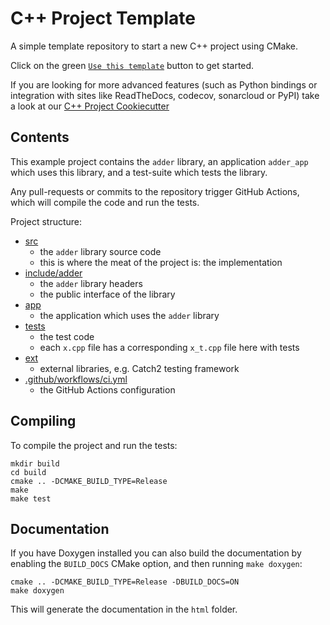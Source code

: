 # C++ Project Template

A simple template repository to start a new C++ project using CMake.

Click on the green [`Use this template`](https://github.com/ssciwr/cpp-project-template/generate) button to get started.

If you are looking for more advanced features (such as Python bindings or integration with sites like ReadTheDocs, codecov, sonarcloud or PyPI)
take a look at our [C++ Project Cookiecutter](https://github.com/ssciwr/cookiecutter-cpp-project)

## Contents

This example project contains the `adder` library,
an application `adder_app` which uses this library,
and a test-suite which tests the library.

Any pull-requests or commits to the repository trigger GitHub Actions,
which will compile the code and run the tests.

Project structure:

- [src](src)
  - the `adder` library source code
  - this is where the meat of the project is: the implementation
- [include/adder](include/adder)
  - the `adder` library headers
  - the public interface of the library
- [app](app)
  - the application which uses the `adder` library
- [tests](tests)
  - the test code
  - each `x.cpp` file has a corresponding `x_t.cpp` file here with tests
- [ext](ext)
  - external libraries, e.g. Catch2 testing framework
- [.github/workflows/ci.yml](.github/workflows/ci.yml)
  - the GitHub Actions configuration

## Compiling

To compile the project and run the tests:

```
mkdir build
cd build
cmake .. -DCMAKE_BUILD_TYPE=Release
make
make test
```

## Documentation

If you have Doxygen installed you can also build the documentation by enabling the `BUILD_DOCS` CMake option, and then running `make doxygen`:

```
cmake .. -DCMAKE_BUILD_TYPE=Release -DBUILD_DOCS=ON
make doxygen
```

This will generate the documentation in the `html` folder.